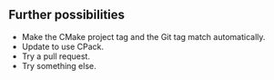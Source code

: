 ## Further possibilities

* Make the CMake project tag and the Git tag match automatically.
* Update to use CPack.
* Try a pull request.
* Try something else.
